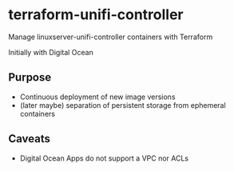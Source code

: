 # terraform-unifi-controller
Manage linuxserver-unifi-controller containers with Terraform

Initially with Digital Ocean

## Purpose

- Continuous deployment of new image versions
- (later maybe) separation of persistent storage from ephemeral containers

## Caveats

- Digital Ocean Apps do not support a VPC nor ACLs

